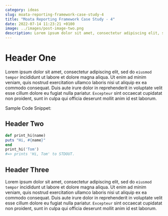 ```yaml
---
category: ideas
slug: moata-reporting-framework-case-study-4
title: "Moata Reporting Framework Case Study - 4"
date: 2022-07-14 11:23:21 +0100
image: ../images/post-image-two.png
description: Lorem ipsum dolor sit amet, consectetur adipiscing elit, sed do eiusmod tempor incididunt ut labore et dolore magna aliqua. Ut enim ad minim veniam, quis nostrud exercitation ullamco
---
```


# Header One

Lorem ipsum dolor sit amet, consectetur adipiscing elit, sed do `eiusmod tempor` incididunt ut labore et dolore magna aliqua. Ut enim ad minim veniam, quis nostrud exercitation ullamco laboris nisi ut aliquip ex ea commodo consequat. Duis aute irure dolor in reprehenderit in voluptate velit esse cillum dolore eu fugiat nulla pariatur. `Excepteur` sint occaecat cupidatat non proident, sunt in culpa qui officia deserunt mollit anim id est laborum.

Sample Code Snippet:

## Header Two

```ruby
def print_hi(name)
puts "Hi, #{name}"
end
print_hi('Tom')
#=> prints 'Hi, Tom' to STDOUT.
```

## Header Three

Lorem ipsum dolor sit amet, consectetur adipiscing elit, sed do `eiusmod tempor` incididunt ut labore et dolore magna aliqua. Ut enim ad minim veniam, quis nostrud exercitation ullamco laboris nisi ut aliquip ex ea commodo consequat. Duis aute irure dolor in reprehenderit in voluptate velit esse cillum dolore eu fugiat nulla pariatur. `Excepteur` sint occaecat cupidatat non proident, sunt in culpa qui officia deserunt mollit anim id est laborum.

```

```
